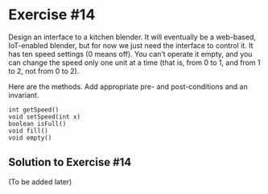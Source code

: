 # Exercise #14

Design an interface to a kitchen blender. It will eventually be a web-based, IoT-enabled blender, but for now we just 
need the interface to control it. It has ten speed settings (0 means off). You can’t operate it empty, and you can 
change the speed only one unit at a time (that is, from 0 to 1, and from 1 to 2, not from 0 to 2).

Here are the methods. Add appropriate pre- and post-conditions and an invariant.
```
int getSpeed()
void setSpeed(int x)
boolean isFull()
void fill()
void empty()
```

## Solution to Exercise #14

(To be added later)
